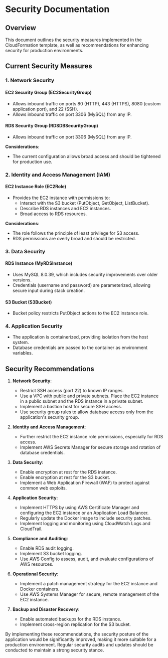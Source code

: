 # Security Documentation

## Overview
This document outlines the security measures implemented in the CloudFormation template, as well as recommendations for enhancing security for production environments.

## Current Security Measures

### 1. Network Security
#### EC2 Security Group (EC2SecurityGroup)
- Allows inbound traffic on ports 80 (HTTP), 443 (HTTPS), 8080 (custom application port), and 22 (SSH).
- Allows inbound traffic on port 3306 (MySQL) from any IP.

#### RDS Security Group (RDSDBSecurityGroup)
- Allows inbound traffic on port 3306 (MySQL) from any IP.

**Considerations**:
- The current configuration allows broad access and should be tightened for production use.

### 2. Identity and Access Management (IAM)
#### EC2 Instance Role (EC2Role)
- Provides the EC2 instance with permissions to:
  - Interact with the S3 bucket (PutObject, GetObject, ListBucket).
  - Describe RDS instances and EC2 instances.
  - Broad access to RDS resources.

**Considerations**:
- The role follows the principle of least privilege for S3 access.
- RDS permissions are overly broad and should be restricted.

### 3. Data Security
#### RDS Instance (MyRDSInstance)
- Uses MySQL 8.0.39, which includes security improvements over older versions.
- Credentials (username and password) are parameterized, allowing secure input during stack creation.

#### S3 Bucket (S3Bucket)
- Bucket policy restricts PutObject actions to the EC2 instance role.

### 4. Application Security
- The application is containerized, providing isolation from the host system.
- Database credentials are passed to the container as environment variables.

## Security Recommendations

1. **Network Security**:
   - Restrict SSH access (port 22) to known IP ranges.
   - Use a VPC with public and private subnets. Place the EC2 instance in a public subnet and the RDS instance in a private subnet.
   - Implement a bastion host for secure SSH access.
   - Use security group rules to allow database access only from the application's security group.

2. **Identity and Access Management**:
   - Further restrict the EC2 instance role permissions, especially for RDS access.
   - Implement AWS Secrets Manager for secure storage and rotation of database credentials.

3. **Data Security**:
   - Enable encryption at rest for the RDS instance.
   - Enable encryption at rest for the S3 bucket.
   - Implement a Web Application Firewall (WAF) to protect against common web exploits.

4. **Application Security**:
   - Implement HTTPS by using AWS Certificate Manager and configuring the EC2 instance or an Application Load Balancer.
   - Regularly update the Docker image to include security patches.
   - Implement logging and monitoring using CloudWatch Logs and CloudTrail.

5. **Compliance and Auditing**:
   - Enable RDS audit logging.
   - Implement S3 bucket logging.
   - Use AWS Config to assess, audit, and evaluate configurations of AWS resources.

6. **Operational Security**:
   - Implement a patch management strategy for the EC2 instance and Docker containers.
   - Use AWS Systems Manager for secure, remote management of the EC2 instance.

7. **Backup and Disaster Recovery**:
   - Enable automated backups for the RDS instance.
   - Implement cross-region replication for the S3 bucket.

By implementing these recommendations, the security posture of the application would be significantly improved, making it more suitable for a production environment. Regular security audits and updates should be conducted to maintain a strong security stance.